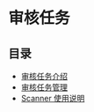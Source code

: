 # 审核任务

## 目录
* [审核任务介绍](introduction.md)
* [审核任务管理](auditplan_management.md)
* [Scanner 使用说明](scanner_management.md)
